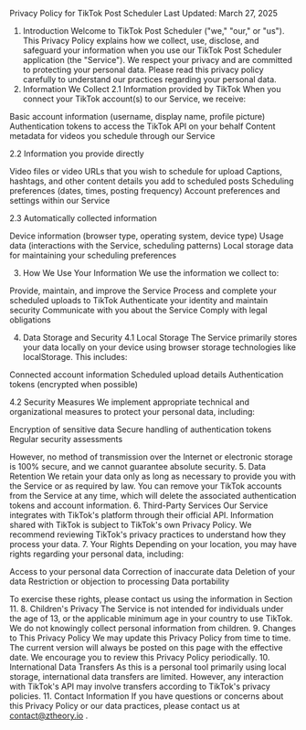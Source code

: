Privacy Policy for TikTok Post Scheduler
Last Updated: March 27, 2025
1. Introduction
Welcome to TikTok Post Scheduler ("we," "our," or "us"). This Privacy Policy explains how we collect, use, disclose, and safeguard your information when you use our TikTok Post Scheduler application (the "Service").
We respect your privacy and are committed to protecting your personal data. Please read this privacy policy carefully to understand our practices regarding your personal data.
2. Information We Collect
2.1 Information provided by TikTok
When you connect your TikTok account(s) to our Service, we receive:

Basic account information (username, display name, profile picture)
Authentication tokens to access the TikTok API on your behalf
Content metadata for videos you schedule through our Service

2.2 Information you provide directly

Video files or video URLs that you wish to schedule for upload
Captions, hashtags, and other content details you add to scheduled posts
Scheduling preferences (dates, times, posting frequency)
Account preferences and settings within our Service

2.3 Automatically collected information

Device information (browser type, operating system, device type)
Usage data (interactions with the Service, scheduling patterns)
Local storage data for maintaining your scheduling preferences

3. How We Use Your Information
We use the information we collect to:

Provide, maintain, and improve the Service
Process and complete your scheduled uploads to TikTok
Authenticate your identity and maintain security
Communicate with you about the Service
Comply with legal obligations

4. Data Storage and Security
4.1 Local Storage
The Service primarily stores your data locally on your device using browser storage technologies like localStorage. This includes:

Connected account information
Scheduled upload details
Authentication tokens (encrypted when possible)

4.2 Security Measures
We implement appropriate technical and organizational measures to protect your personal data, including:

Encryption of sensitive data
Secure handling of authentication tokens
Regular security assessments

However, no method of transmission over the Internet or electronic storage is 100% secure, and we cannot guarantee absolute security.
5. Data Retention
We retain your data only as long as necessary to provide you with the Service or as required by law. You can remove your TikTok accounts from the Service at any time, which will delete the associated authentication tokens and account information.
6. Third-Party Services
Our Service integrates with TikTok's platform through their official API. Information shared with TikTok is subject to TikTok's own Privacy Policy. We recommend reviewing TikTok's privacy practices to understand how they process your data.
7. Your Rights
Depending on your location, you may have rights regarding your personal data, including:

Access to your personal data
Correction of inaccurate data
Deletion of your data
Restriction or objection to processing
Data portability

To exercise these rights, please contact us using the information in Section 11.
8. Children's Privacy
The Service is not intended for individuals under the age of 13, or the applicable minimum age in your country to use TikTok. We do not knowingly collect personal information from children.
9. Changes to This Privacy Policy
We may update this Privacy Policy from time to time. The current version will always be posted on this page with the effective date. We encourage you to review this Privacy Policy periodically.
10. International Data Transfers
As this is a personal tool primarily using local storage, international data transfers are limited. However, any interaction with TikTok's API may involve transfers according to TikTok's privacy policies.
11. Contact Information
If you have questions or concerns about this Privacy Policy or our data practices, please contact us at contact@ztheory.io .